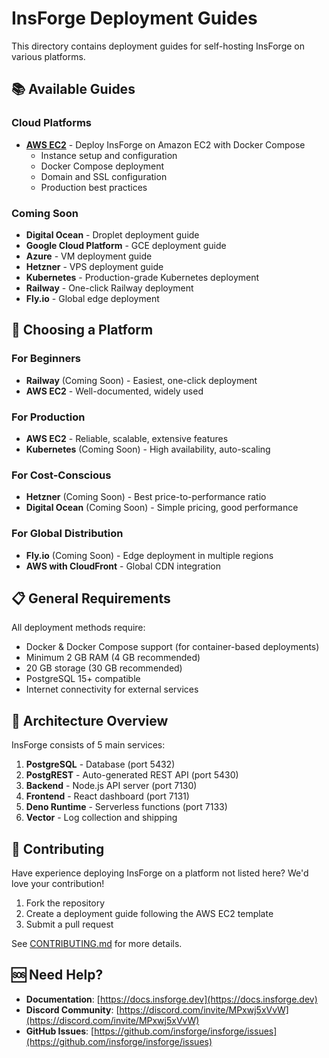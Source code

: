 # InsForge Deployment Guides

This directory contains deployment guides for self-hosting InsForge on various platforms.

## 📚 Available Guides

### Cloud Platforms

- **[AWS EC2](./deploy-to-aws-ec2.md)** - Deploy InsForge on Amazon EC2 with Docker Compose
  - Instance setup and configuration
  - Docker Compose deployment
  - Domain and SSL configuration
  - Production best practices

### Coming Soon

- **Digital Ocean** - Droplet deployment guide
- **Google Cloud Platform** - GCE deployment guide
- **Azure** - VM deployment guide
- **Hetzner** - VPS deployment guide
- **Kubernetes** - Production-grade Kubernetes deployment
- **Railway** - One-click Railway deployment
- **Fly.io** - Global edge deployment

## 🎯 Choosing a Platform

### For Beginners
- **Railway** (Coming Soon) - Easiest, one-click deployment
- **AWS EC2** - Well-documented, widely used

### For Production
- **AWS EC2** - Reliable, scalable, extensive features
- **Kubernetes** (Coming Soon) - High availability, auto-scaling

### For Cost-Conscious
- **Hetzner** (Coming Soon) - Best price-to-performance ratio
- **Digital Ocean** (Coming Soon) - Simple pricing, good performance

### For Global Distribution
- **Fly.io** (Coming Soon) - Edge deployment in multiple regions
- **AWS with CloudFront** - Global CDN integration

## 📋 General Requirements

All deployment methods require:

- Docker & Docker Compose support (for container-based deployments)
- Minimum 2 GB RAM (4 GB recommended)
- 20 GB storage (30 GB recommended)
- PostgreSQL 15+ compatible
- Internet connectivity for external services

## 🔧 Architecture Overview

InsForge consists of 5 main services:

1. **PostgreSQL** - Database (port 5432)
2. **PostgREST** - Auto-generated REST API (port 5430)
3. **Backend** - Node.js API server (port 7130)
4. **Frontend** - React dashboard (port 7131)
5. **Deno Runtime** - Serverless functions (port 7133)
6. **Vector** - Log collection and shipping

## 🤝 Contributing

Have experience deploying InsForge on a platform not listed here? We'd love your contribution!

1. Fork the repository
2. Create a deployment guide following the AWS EC2 template
3. Submit a pull request

See [CONTRIBUTING.md](../../CONTRIBUTING.md) for more details.

## 🆘 Need Help?

- **Documentation**: [https://docs.insforge.dev](https://docs.insforge.dev)
- **Discord Community**: [https://discord.com/invite/MPxwj5xVvW](https://discord.com/invite/MPxwj5xVvW)
- **GitHub Issues**: [https://github.com/insforge/insforge/issues](https://github.com/insforge/insforge/issues)

